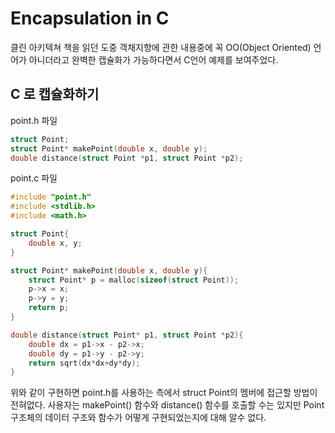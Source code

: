 # Encapsulation in C
클린 아키텍쳐 책을 읽던 도중 객채지향에 관한 내용중에 꼭 OO(Object Oriented) 언어가 아니더라고 완벽한 캡슐화가 가능하다면서 C언어 예제를 보여주었다. 

## C 로 캡슐화하기
point.h 파일
```c
struct Point;
struct Point* makePoint(double x, double y);
double distance(struct Point *p1, struct Point *p2);
```

point.c 파일
```c
#include "point.h"
#include <stdlib.h>
#include <math.h>

struct Point{
    double x, y;
}

struct Point* makePoint(double x, double y){
    struct Point* p = malloc(sizeof(struct Point));
    p->x = x;
    p->y = y;
    return p;
}

double distance(struct Point* p1, struct Point *p2){
    double dx = p1->x - p2->x;
    double dy = p1->y - p2->y;
    return sqrt(dx*dx+dy*dy);
}
```

위와 같이 구현하면 point.h를 사용하는 측에서 struct Point의 멤버에 접근할 방법이 전혀없다. 사용자는 makePoint() 함수와 distance() 함수를 호출할 수는 있지만 Point 구조체의 데이터 구조와 함수가 어떻게 구현되었는지에 대해 알수 없다.